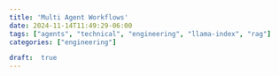 ```yaml
---
title: 'Multi Agent Workflows'
date: 2024-11-14T11:49:29-06:00
tags: ["agents", "technical", "engineering", "llama-index", "rag"]
categories: ["engineering"]

draft:  true
---
```

